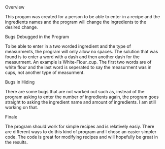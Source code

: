 Overview

This progam was created for a person to be able to enter in a recipe and the ingredients names and the program will change the ingredients to the desired change. 

Bugs Debugged in the Program

To be able to enter in a two worded ingredient and the type of measurments, the program will only allow no spaces. The solution that was found is to enter a word with a dash and then another dash for the measurment. An example is White-Flour_cup. The first two words are of white flour and the last word is seperated to say the measurment was in cups, not another type of measurment. 

Bugs in Hiding

There are some bugs that are not worked out such as, instead of the program asking to enter the number of ingredients again, the program goes straight to asking the ingredient name and amount of ingredients. I am still working on that. 

Finale

The program should work for simple recipes and is relatively easiy. There are different ways to do this kind of program and I chose an easier simpler code. The code is great for modifying recipes and will hopefully be great in the results. 
